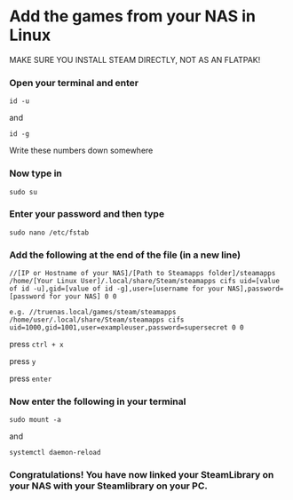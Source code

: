 # Add the games from your NAS in Linux

MAKE SURE YOU INSTALL STEAM DIRECTLY, NOT AS AN FLATPAK!

### Open your terminal and enter

````
id -u
````

and 

````
id -g
````

Write these numbers down somewhere

### Now type in

````
sudo su
````

### Enter your password and then type

````
sudo nano /etc/fstab
````

### Add the following at the end of the file (in a new line)

````
//[IP or Hostname of your NAS]/[Path to Steamapps folder]/steamapps /home/[Your Linux User]/.local/share/Steam/steamapps cifs uid=[value of id -u],gid=[value of id -g],user=[username for your NAS],password=[password for your NAS] 0 0
````
`````
e.g. //truenas.local/games/steam/steamapps /home/user/.local/share/Steam/steamapps cifs uid=1000,gid=1001,user=exampleuser,password=supersecret 0 0
`````


press `ctrl + x`

press `y`

press `enter`

### Now enter the following in your terminal

````
sudo mount -a
````

and 

````
systemctl daemon-reload
````

### Congratulations! You have now linked your SteamLibrary on your NAS with your Steamlibrary on your PC.
